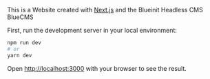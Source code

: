 This is a Website created with [Next.js](https://nextjs.org/) and the Blueinit Headless CMS BlueCMS  


First, run the development server in your local environment:

```bash
npm run dev
# or
yarn dev
```

Open [http://localhost:3000](http://localhost:3000) with your browser to see the result.
